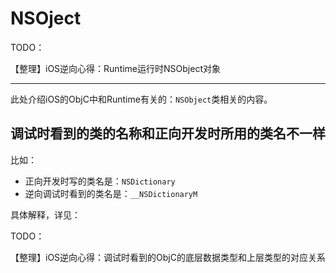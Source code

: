 # NSOject

TODO：

【整理】iOS逆向心得：Runtime运行时NSObject对象

---

此处介绍iOS的ObjC中和Runtime有关的：`NSObject`类相关的内容。

## 调试时看到的类的名称和正向开发时所用的类名不一样

比如：

* 正向开发时写的类名是：`NSDictionary`
* 逆向调试时看到的类名是：`__NSDictionaryM`

具体解释，详见：

TODO：

【整理】iOS逆向心得：调试时看到的ObjC的底层数据类型和上层类型的对应关系
